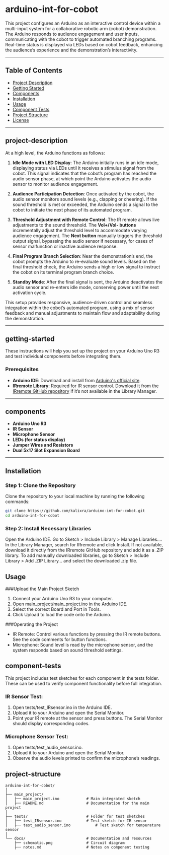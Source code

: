 # arduino-int-for-cobot

This project configures an Arduino as an interactive control device within a multi-input system for a collaborative robotic arm (cobot) demonstration. The Arduino responds to audience engagement and user inputs, communicating with the cobot to trigger automated branching programs. Real-time status is displayed via LEDs based on cobot feedback, enhancing the audience’s experience and the demonstration’s interactivity.

---

## Table of Contents
- [Project Description](#project-description)
- [Getting Started](#getting-started)
- [Components](#components)
- [Installation](#installation)
- [Usage](#usage)
- [Component Tests](#component-tests)
- [Project Structure](#project-structure)
- [License](#license)

---

## project-description

At a high level, the Arduino functions as follows:
1. **Idle Mode with LED Display**: The Arduino initially runs in an idle mode, displaying status via LEDs until it receives a stimulus signal from the cobot. This signal indicates that the cobot’s program has reached the audio sensor phase, at which point the Arduino activates the audio sensor to monitor audience engagement.

2. **Audience Participation Detection**: Once activated by the cobot, the audio sensor monitors sound levels (e.g., clapping or cheering). If the sound threshold is met or exceeded, the Arduino sends a signal to the cobot to initiate the next phase of its automated program.

3. **Threshold Adjustment with Remote Control**: The IR remote allows live adjustments to the sound threshold. The **Vol+/Vol- buttons** incrementally adjust the threshold level to accommodate varying audience engagement. The **Next button** manually triggers the threshold output signal, bypassing the audio sensor if necessary, for cases of sensor malfunction or inactive audience response.

4. **Final Program Branch Selection**: Near the demonstration’s end, the cobot prompts the Arduino to re-evaluate sound levels. Based on the final threshold check, the Arduino sends a high or low signal to instruct the cobot on its terminal program branch choice.

5. **Standby Mode**: After the final signal is sent, the Arduino deactivates the audio sensor and re-enters idle mode, conserving power until the next activation cycle.

This setup provides responsive, audience-driven control and seamless integration within the cobot’s automated program, using a mix of sensor feedback and manual adjustments to maintain flow and adaptability during the demonstration.

---

## getting-started
These instructions will help you set up the project on your Arduino Uno R3 and test individual components before integrating them.

### Prerequisites
- **Arduino IDE**: Download and install from [Arduino's official site](https://www.arduino.cc/en/software).
- **IRremote Library**: Required for IR sensor control. Download it from the [IRremote GitHub repository](https://github.com/Arduino-IRremote/Arduino-IRremote) if it’s not available in the Library Manager.

---

## components
- **Arduino Uno R3**
- **IR Sensor**
- **Microphone Sensor**
- **LEDs (for status display)**
- **Jumper Wires and Resistors**
- **Dual 5x17 Slot Expansion Board**

---

## Installation

### Step 1: Clone the Repository
Clone the repository to your local machine by running the following commands:

```bash
git clone https://github.com/kalixra/arduino-int-for-cobot.git
cd arduino-int-for-cobot
```

### Step 2: Install Necessary Libraries

  Open the Arduino IDE.
  Go to Sketch > Include Library > Manage Libraries….
  In the Library Manager, search for IRremote and click Install. If not available, download it directly from the IRremote GitHub repository and add it as a .ZIP library.
  To add manually downloaded libraries, go to Sketch > Include Library > Add .ZIP Library… and select the downloaded .zip file.
	
## Usage

###Upload the Main Project Sketch

1. Connect your Arduino Uno R3 to your computer.
2. Open main_project/main_project.ino in the Arduino IDE.
3. Select the correct Board and Port in Tools.
4. Click Upload to load the code onto the Arduino.

###Operating the Project

   - IR Remote: Control various functions by pressing the IR remote buttons. See the code comments for button functions.
   - Microphone: Sound level is read by the microphone sensor, and the system responds based on sound threshold settings.
	
## component-tests

This project includes test sketches for each component in the tests folder. These can be used to verify component functionality before full integration.

### IR Sensor Test:
1. Open tests/test_IRsensor.ino in the Arduino IDE.
2. Upload it to your Arduino and open the Serial Monitor.
3. Point your IR remote at the sensor and press buttons. The Serial Monitor should display corresponding codes.

### Microphone Sensor Test:
1. Open tests/test_audio_sensor.ino.
2. Upload it to your Arduino and open the Serial Monitor.
3. Observe the audio levels printed to confirm the microphone’s readings.

## project-structure
```
arduino-int-for-cobot/
│
├── main_project/
│   ├── main_project.ino           	# Main integrated sketch
│   ├── README.md                   # Documentation for the main project
│
├── tests/                          # Folder for test sketches
│   ├── test_IRsensor.ino           # Test sketch for IR sensor
│   ├── test_audio_sensor.ino 			# Test sketch for temperature sensor
│
└── docs/                           # Documentation and resources
    ├── schematic.png               # Circuit diagram
    ├── notes.md                    # Notes on component testing
```
